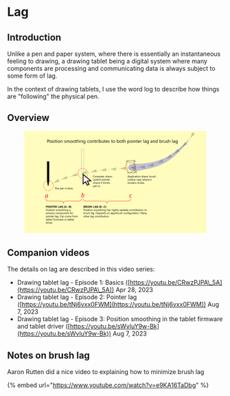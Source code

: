 # Lag

## Introduction

Unlike a pen and paper system, where there is essentially an instantaneous feeling to drawing, a drawing tablet being a digital system where many components are processing and communicating data is always subject to some form of lag.

In the context of drawing tablets, I use the word log to describe how things are "following" the physical pen.&#x20;

## Overview

<figure><img src="../../.gitbook/assets/image.png" alt=""><figcaption></figcaption></figure>

## Companion videos

The details on lag are described in this video series:

* Drawing tablet lag - Episode 1: Basics ([https://youtu.be/CRwzPJPA\_5A](https://youtu.be/CRwzPJPA\_5A)) Apr 28, 2023
* Drawing tablet lag - Episode 2: Pointer lag ([https://youtu.be/tNj6vxx0FWM](https://youtu.be/tNj6vxx0FWM))  Aug 7, 2023
* Drawing tablet lag - Episode 3: Position smoothing in the tablet firmware and tablet driver ([https://youtu.be/sWvluY9w-Bk](https://youtu.be/sWvluY9w-Bk))  Aug 7, 2023

## Notes on brush lag

Aaron Rutten did a nice video to explaining how to minimize brush lag

{% embed url="https://www.youtube.com/watch?v=e9KA16TaDbg" %}

